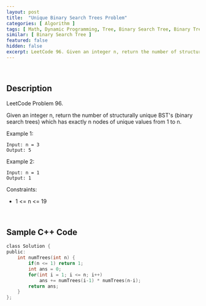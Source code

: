 ```yaml
---
layout: post
title:  "Unique Binary Search Trees Problem"
categories: [ Algorithm ]
tags: [ Math, Dynamic Programming, Tree, Binary Search Tree, Binary Tree, Leetcode ]
similar: [ Binary Search Tree ]
featured: false
hidden: false
excerpt: LeetCode 96. Given an integer n, return the number of structurally unique BST's (binary search trees) which has exactly n nodes of unique values from 1 to n.
---
```


<br />

## Description

LeetCode Problem 96. 

Given an integer n, return the number of structurally unique BST's (binary search trees) which has exactly n nodes of unique values from 1 to n.

 

Example 1:
```
Input: n = 3
Output: 5
```

Example 2:
```
Input: n = 1
Output: 1
```

Constraints:

* 1 <= n <= 19

<br />

## Sample C++ Code


```c
class Solution {
public:
    int numTrees(int n) {
        if(n <= 1) return 1;
        int ans = 0;
        for(int i = 1; i <= n; i++) 
            ans += numTrees(i-1) * numTrees(n-i);
        return ans;
    }
};
```
